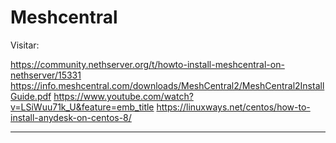 ﻿


# Meshcentral
Visitar:

https://community.nethserver.org/t/howto-install-meshcentral-on-nethserver/15331
https://info.meshcentral.com/downloads/MeshCentral2/MeshCentral2InstallGuide.pdf
https://www.youtube.com/watch?v=LSiWuu71k_U&feature=emb_title
https://linuxways.net/centos/how-to-install-anydesk-on-centos-8/

--------------------------------------------------------------------------------------
